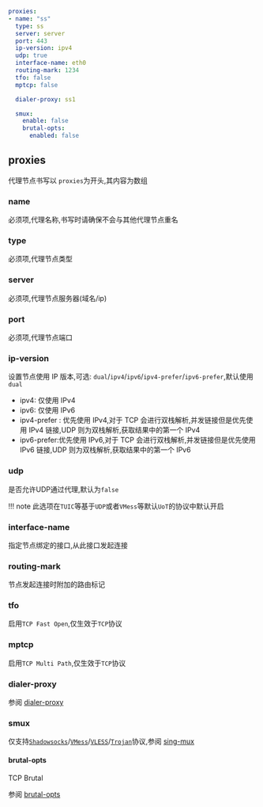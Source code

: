 ```{.yaml linenums="1"}
proxies:
- name: "ss"
  type: ss
  server: server
  port: 443
  ip-version: ipv4
  udp: true
  interface-name: eth0
  routing-mark: 1234
  tfo: false
  mptcp: false

  dialer-proxy: ss1

  smux:
    enable: false
    brutal-opts:
      enabled: false
```

## proxies

代理节点书写以 `proxies`为开头,其内容为数组

### name

必须项,代理名称,书写时请确保不会与其他代理节点重名

### type

必须项,代理节点类型

### server

必须项,代理节点服务器(域名/ip)

### port

必须项,代理节点端口

### ip-version

设置节点使用 IP 版本,可选: `dual`/`ipv4`/`ipv6`/`ipv4-prefer`/`ipv6-prefer`,默认使用`dual`

* ipv4: 仅使用 IPv4
* ipv6: 仅使用 IPv6
* ipv4-prefer : 优先使用 IPv4,对于 TCP 会进行双栈解析,并发链接但是优先使用 IPv4 链接,UDP 则为双栈解析,获取结果中的第一个 IPv4
* ipv6-prefer:优先使用 IPv6,对于 TCP 会进行双栈解析,并发链接但是优先使用 IPv6 链接,UDP 则为双栈解析,获取结果中的第一个 IPv6

### udp

是否允许UDP通过代理,默认为`false`

!!! note
    此选项在`TUIC`等基于`UDP`或者`VMess`等默认`UoT`的协议中默认开启

### interface-name

指定节点绑定的接口,从此接口发起连接

### routing-mark

节点发起连接时附加的路由标记

### tfo

启用`TCP Fast Open`,仅生效于`TCP`协议

### mptcp

启用`TCP Multi Path`,仅生效于`TCP`协议

### dialer-proxy

参阅 [dialer-proxy](./dialer-proxy.md)

### smux

仅支持[`Shadowsocks`](./ss.md)/[`VMess`](./vmess.md)/[`VLESS`](./vless.md)/[`Trojan`](./trojan.md)协议,参阅 [sing-mux](./sing-mux.md)

#### brutal-opts

TCP Brutal
 
参阅 [brutal-opts](./sing-mux.md#brutal-opts)
